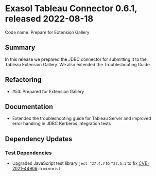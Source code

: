 # Exasol Tableau Connector 0.6.1, released 2022-08-18
 
Code name: Prepare for Extension Gallery

## Summary

In this release we prepared the JDBC connector for submitting it to the Tableau Extension Gallery. We also extended the Troubleshooting Guide.

## Refactoring

* #53: Prepared for Extension Gallery

## Documentation

* Extended the troubleshooting guide for Tableau Server and improved error handling in JDBC Kerberos integration tests

## Dependency Updates

### Test Dependencies

* Upgraded JavaScript test library `jest ^27.4.7` to `^27.5.1` to fix [CVE-2021-44906](https://github.com/advisories/GHSA-xvch-5gv4-984h) in `minimist`
